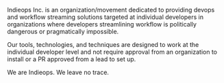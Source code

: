
Indieops Inc. is an organization/movement dedicated to providing devops and workflow streaming solutions targeted at individual developers in organizations where developers streamlining workflow is politically dangerous or pragmatically impossible.

Our tools, technologies, and techniques are designed to work at the individual developer level and not require approval from an organization to install or a PR approved from a lead to set up.

We are Indieops. We leave no trace.
